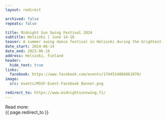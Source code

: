 ```yaml
---
layout: redirect

archived: false
repeats: false

title: Midnight Sun Swing Festival 2024
subtitle: Helsinki | June 14-16
teaser: A summer swing dance festival in Helsinki during the brightest and longest days of the year. Registration opens 7th of February.
date_start: 2024-06-14
date_end: 2023-06-16
address: Helsinki, Finland
header:
  hide_text: true
links:
  facebook: https://www.facebook.com/events/1744524866061870/
image:
  src: events/MSSF-Event-Facebook Banner.png

redirect_to: https://www.midnightsunswing.fi/
---
```


Read more:  
{{ page.redirect_to }}
